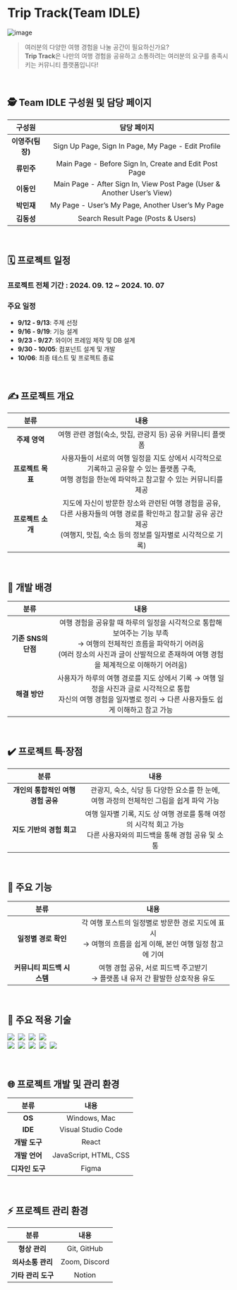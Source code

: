 # Trip Track(Team IDLE)
![image](https://github.com/user-attachments/assets/a2e6efb3-2ab4-4be1-b86d-14a23e548909)

> 여러분의 다양한 여행 경험을 나눌 공간이 필요하신가요?<br>**Trip Track**은 나만의 여행 경험을 공유하고 소통하려는 여러분의 요구를 충족시키는 커뮤니티 플랫폼입니다!

<br>

## 🕵️ Team IDLE 구성원 및 담당 페이지

|**구성원**|**담당 페이지**|
|:---:|:---:|
|**이영주(팀장)**|Sign Up Page, Sign In Page, My Page - Edit Profile|
|**류민주**|Main Page - Before Sign In, Create and Edit Post Page|
|**이동인**|Main Page - After Sign In, View Post Page (User & Another User’s View)|
|**박민재**|My Page - User’s My Page, Another User’s My Page|
|**김동성**|Search Result Page (Posts & Users)|

<br>

## 🗓️ 프로젝트 일정

### **프로젝트 전체 기간** : 2024. 09. 12 ~ 2024. 10. 07

### 주요 일정

- **9/12 - 9/13**: 주제 선정
- **9/16 - 9/19**: 기능 설계
- **9/23 - 9/27**: 와이어 프레임 제작 및 DB 설계
- **9/30 - 10/05**: 컴포넌트 설계 및 개발
- **10/06**: 최종 테스트 및 프로젝트 종료

<br>

## ✍️ 프로젝트 개요

|**분류**|**내용**|
|:---:|:---:|
|**주제 영역**|여행 관련 경험(숙소, 맛집, 관광지 등) 공유 커뮤니티 플랫폼|
|**프로젝트 목표**|사용자들이 서로의 여행 일정을 지도 상에서 시각적으로<br>기록하고 공유할 수 있는 플랫폼 구축,<br>여행 경험을 한눈에 파악하고 참고할 수 있는 커뮤니티를 제공|
|**프로젝트 소개**|지도에 자신이 방문한 장소와 관련된 여행 경험을 공유,<br>다른 사용자들의 여행 경로를 확인하고 참고할 공유 공간 제공<br>(여행지, 맛집, 숙소 등의 정보를 일자별로 시각적으로 기록)|

<br>

## 🧐 개발 배경

|**분류**|**내용**|
|:---:|:---:|
|**기존 SNS의 단점**|여행 경험을 공유할 때 하루의 일정을 시각적으로 통합해 보여주는 기능 부족<br>&rarr; 여행의 전체적인 흐름을 파악하기 어려움<br>(여러 장소의 사진과 글이 산발적으로 존재하여 여행 경험을 체계적으로 이해하기 어려움)|
|**해결 방안**|사용자가 하루의 여행 경로를 지도 상에서 기록 &rarr; 여행 일정을 사진과 글로 시각적으로 통합<br> 자신의 여행 경험을 일자별로 정리 &rarr; 다른 사용자들도 쉽게 이해하고 참고 가능|

<br>

## ✔️ 프로젝트 특∙장점

|**분류**|**내용**|
|:---:|:---:|
|**개인의 통합적인 여행 경험 공유**|관광지, 숙소, 식당 등 다양한 요소를 한 눈에,<br>여행 과정의 전체적인 그림을 쉽게 파악 가능|
|**지도 기반의 경험 회고**|여행 일자별 기록, 지도 상 여행 경로를 통해 여정의 시각적 회고 가능<br>다른 사용자와의 피드백을 통해 경험 공유 및 소통|

<br>

## 🛫 주요 기능

|**분류**|**내용**|
|:---:|:---:|
|**일정별 경로 확인**|각 여행 포스트의 일정별로 방문한 경로 지도에 표시<br>&rarr; 여행의 흐름을 쉽게 이해, 본인 여행 일정 참고에 기여|
|**커뮤니티 피드백 시스템**|여행 경험 공유, 서로 피드백 주고받기<br>&rarr; 플랫폼 내 유저 간 활발한 상호작용 유도|

<br>

## 🔧 주요 적용 기술

<img src="https://img.shields.io/badge/React-61DAFB?style=for-the-badge&logo=React&logoColor=white"/>&nbsp;
<img src="https://img.shields.io/badge/ReactQuery-FF4154?style=for-the-badge&logo=ReactQuery&logoColor=white"/>&nbsp;
<img src="https://img.shields.io/badge/ReactRouterDOM-CA4245?style=for-the-badge&logo=ReactRouter&logoColor=white"/>&nbsp;
<img src="https://img.shields.io/badge/Recoil-3578E5?style=for-the-badge&logo=Recoil&logoColor=white"/>&nbsp;
<br>
<img src="https://img.shields.io/badge/GoogleMaps-4285F4?style=for-the-badge&logo=GoogleMaps&logoColor=white"/>&nbsp;
<img src="https://img.shields.io/badge/JSONWebTokens-000000?style=for-the-badge&logo=JSONWebTokens&logoColor=white"/>&nbsp;
<img src="https://img.shields.io/badge/Axios-5A29E4?style=for-the-badge&logo=Axios&logoColor=white"/>&nbsp;
<img src="https://img.shields.io/badge/Bootstrap-7952B3?style=for-the-badge&logo=Bootstrap&logoColor=white"/>&nbsp;
<img src="https://img.shields.io/badge/Vite-646CFF?style=for-the-badge&logo=Vite&logoColor=white"/>&nbsp;

<br>

## 🌐 프로젝트 개발 및 관리 환경

|**분류**|**내용**|
|:---:|:---:|
|**OS**|Windows, Mac|
|**IDE**|Visual Studio Code|
|**개발 도구**|React|
|**개발 언어**|JavaScript, HTML, CSS|
|**디자인 도구**|Figma|

<br>

## ⚡ 프로젝트 관리 환경

|**분류**|**내용**|
|:---:|:---:|
|**형상 관리**|Git, GitHub|
|**의사소통 관리**|Zoom, Discord|
|**기타 관리 도구**|Notion|




